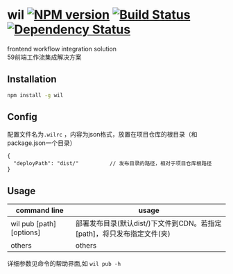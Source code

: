 # wil [![NPM version][npm-image]][npm-url] [![Build Status][travis-image]][travis-url] [![Dependency Status][daviddm-image]][daviddm-url]

frontend workflow integration solution    
59前端工作流集成解决方案

## Installation

```bash
npm install -g wil
```

## Config

配置文件名为```.wilrc``` ，内容为json格式，放置在项目仓库的根目录（和package.json一个目录）

```
{
  "deployPath": "dist/"          // 发布目录的路径，相对于项目仓库根路径
}
```

## Usage


| command line  | usage |
| ------------- | ------------- |
| wil pub [path] [options]  | 部署发布目录(默认dist/)下文件到CDN。若指定[path]，将只发布指定文件(夹)  |
| others  | others  |

详细参数见命令的帮助界面,如 ``` wil pub -h ```

[npm-image]: https://badge.fury.io/js/wil.svg
[npm-url]: https://npmjs.org/package/wil
[travis-image]: https://travis-ci.org/Mickey-/wil.svg?branch=master
[travis-url]: https://travis-ci.org/Mickey-/wil
[daviddm-image]: https://david-dm.org/Mickey-/wil.svg?theme=shields.io
[daviddm-url]: https://david-dm.org/Mickey-/wil
